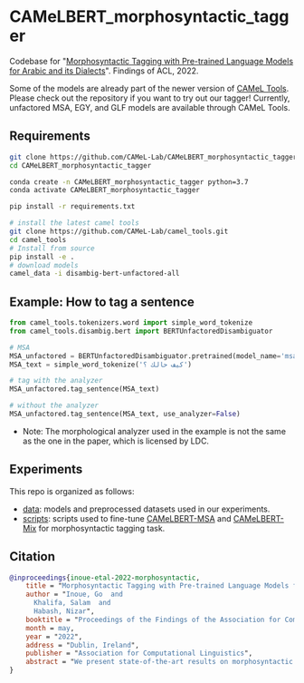 # CAMeLBERT_morphosyntactic_tagger
Codebase for "[Morphosyntactic Tagging with Pre-trained Language Models for Arabic and its Dialects](https://aclanthology.org/2022.findings-acl.135/)". Findings of ACL, 2022.

Some of the models are already part of the newer version of [CAMeL Tools](https://github.com/CAMeL-Lab/camel_tools). Please check out the repository if you want to try out our tagger! Currently, unfactored MSA, EGY, and GLF models are available through CAMeL Tools.

## Requirements
```bash
git clone https://github.com/CAMeL-Lab/CAMeLBERT_morphosyntactic_tagger.git
cd CAMeLBERT_morphosyntactic_tagger

conda create -n CAMeLBERT_morphosyntactic_tagger python=3.7
conda activate CAMeLBERT_morphosyntactic_tagger

pip install -r requirements.txt

# install the latest camel tools
git clone https://github.com/CAMeL-Lab/camel_tools.git
cd camel_tools
# Install from source
pip install -e .
# download models
camel_data -i disambig-bert-unfactored-all
```

## Example: How to tag a sentence
```python
from camel_tools.tokenizers.word import simple_word_tokenize
from camel_tools.disambig.bert import BERTUnfactoredDisambiguator

# MSA
MSA_unfactored = BERTUnfactoredDisambiguator.pretrained(model_name='msa')
MSA_text = simple_word_tokenize('كيف حالك ؟')

# tag with the analyzer
MSA_unfactored.tag_sentence(MSA_text)

# without the analyzer
MSA_unfactored.tag_sentence(MSA_text, use_analyzer=False)
```
* Note: The morphological analyzer used in the example is not the same as the one in the paper, which is licensed by LDC.

## Experiments
This repo is organized as follows:
- [data](https://github.com/CAMeL-Lab/CAMeLBERT_morphosyntactic_tagger/releases/tag/v0.0.1): models and preprocessed datasets used in our experiments.
- [scripts](https://github.com/CAMeL-Lab/CAMeLBERT_morphosyntactic_tagger/tree/main/scripts): scripts used to fine-tune [CAMeLBERT-MSA](https://huggingface.co/CAMeL-Lab/bert-base-arabic-camelbert-msa) and [CAMeLBERT-Mix](https://huggingface.co/CAMeL-Lab/bert-base-arabic-camelbert-mix) for morphosyntactic tagging task.
 

## Citation

```bibtex
@inproceedings{inoue-etal-2022-morphosyntactic,
    title = "Morphosyntactic Tagging with Pre-trained Language Models for Arabic and its Dialects",
    author = "Inoue, Go  and
      Khalifa, Salam  and
      Habash, Nizar",
    booktitle = "Proceedings of the Findings of the Association for Computational Linguistics: ACL2022",
    month = may,
    year = "2022",
    address = "Dublin, Ireland",
    publisher = "Association for Computational Linguistics",
    abstract = "We present state-of-the-art results on morphosyntactic tagging across different varieties of Arabic using fine-tuned pre-trained transformer language models. Our models consistently outperform existing systems in Modern Standard Arabic and all the Arabic dialects we study, achieving 2.6% absolute improvement over the previous state-of-the-art in Modern Standard Arabic, 2.8% in Gulf, 1.6% in Egyptian, and 8.3% in Levantine. We explore different training setups for fine-tuning pre-trained transformer language models, including training data size, the use of external linguistic resources, and the use of annotated data from other dialects in a low-resource scenario. Our results show that strategic fine-tuning using datasets from other high-resource dialects is beneficial for a low-resource dialect Additionally, we show that high-quality morphological analyzers as external linguistic resources are beneficial especially in low-resource settings."
}
```